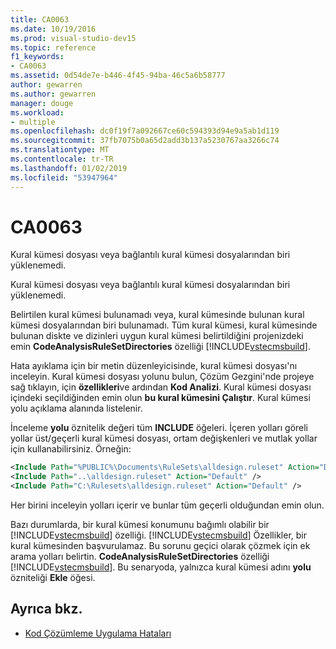 ```yaml
---
title: CA0063
ms.date: 10/19/2016
ms.prod: visual-studio-dev15
ms.topic: reference
f1_keywords:
- CA0063
ms.assetid: 0d54de7e-b446-4f45-94ba-46c5a6b58777
author: gewarren
ms.author: gewarren
manager: douge
ms.workload:
- multiple
ms.openlocfilehash: dc0f19f7a092667ce60c594393d94e9a5ab1d119
ms.sourcegitcommit: 37fb7075b0a65d2add3b137a5230767aa3266c74
ms.translationtype: MT
ms.contentlocale: tr-TR
ms.lasthandoff: 01/02/2019
ms.locfileid: "53947964"
---
```

# <a name="ca0063"></a>CA0063

Kural kümesi dosyası veya bağlantılı kural kümesi dosyalarından biri yüklenemedi.

Kural kümesi dosyası veya bağlantılı kural kümesi dosyalarından biri yüklenemedi.

Belirtilen kural kümesi bulunamadı veya, kural kümesinde bulunan kural kümesi dosyalarından biri bulunamadı. Tüm kural kümesi, kural kümesinde bulunan diskte ve dizinleri uygun kural kümesi belirtildiğini projenizdeki emin **CodeAnalysisRuleSetDirectories** özelliği [!INCLUDE[vstecmsbuild](../extensibility/internals/includes/vstecmsbuild_md.md)].

Hata ayıklama için bir metin düzenleyicisinde, kural kümesi dosyası'nı inceleyin. Kural kümesi dosyası yolunu bulun, Çözüm Gezgini'nde projeye sağ tıklayın, için **özellikleri**ve ardından **Kod Analizi**. Kural kümesi dosyası içindeki seçildiğinden emin olun **bu kural kümesini Çalıştır**. Kural kümesi yolu açıklama alanında listelenir.

İnceleme **yolu** öznitelik değeri tüm **INCLUDE** öğeleri. İçeren yolları göreli yollar üst/geçerli kural kümesi dosyası, ortam değişkenleri ve mutlak yollar için kullanabilirsiniz. Örneğin:

```xml
<Include Path="%PUBLIC%\Documents\RuleSets\alldesign.ruleset" Action="Default" />
<Include Path="..\alldesign.ruleset" Action="Default" />
<Include Path="C:\Rulesets\alldesign.ruleset" Action="Default" />
```

Her birini inceleyin yolları içerir ve bunlar tüm geçerli olduğundan emin olun.

Bazı durumlarda, bir kural kümesi konumunu bağımlı olabilir bir [!INCLUDE[vstecmsbuild](../extensibility/internals/includes/vstecmsbuild_md.md)] özelliği. [!INCLUDE[vstecmsbuild](../extensibility/internals/includes/vstecmsbuild_md.md)] Özellikler, bir kural kümesinden başvurulamaz. Bu sorunu geçici olarak çözmek için ek arama yolları belirtin. **CodeAnalysisRuleSetDirectories** özelliği [!INCLUDE[vstecmsbuild](../extensibility/internals/includes/vstecmsbuild_md.md)]. Bu senaryoda, yalnızca kural kümesi adını **yolu** özniteliği **Ekle** öğesi.

## <a name="see-also"></a>Ayrıca bkz.

- [Kod Çözümleme Uygulama Hataları](../code-quality/code-analysis-application-errors.md)